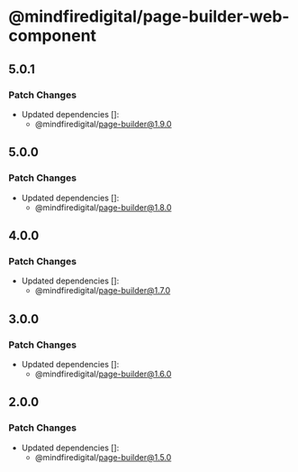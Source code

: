 # @mindfiredigital/page-builder-web-component

## 5.0.1

### Patch Changes

- Updated dependencies []:
  - @mindfiredigital/page-builder@1.9.0

## 5.0.0

### Patch Changes

- Updated dependencies []:
  - @mindfiredigital/page-builder@1.8.0

## 4.0.0

### Patch Changes

- Updated dependencies []:
  - @mindfiredigital/page-builder@1.7.0

## 3.0.0

### Patch Changes

- Updated dependencies []:
  - @mindfiredigital/page-builder@1.6.0

## 2.0.0

### Patch Changes

- Updated dependencies []:
  - @mindfiredigital/page-builder@1.5.0
